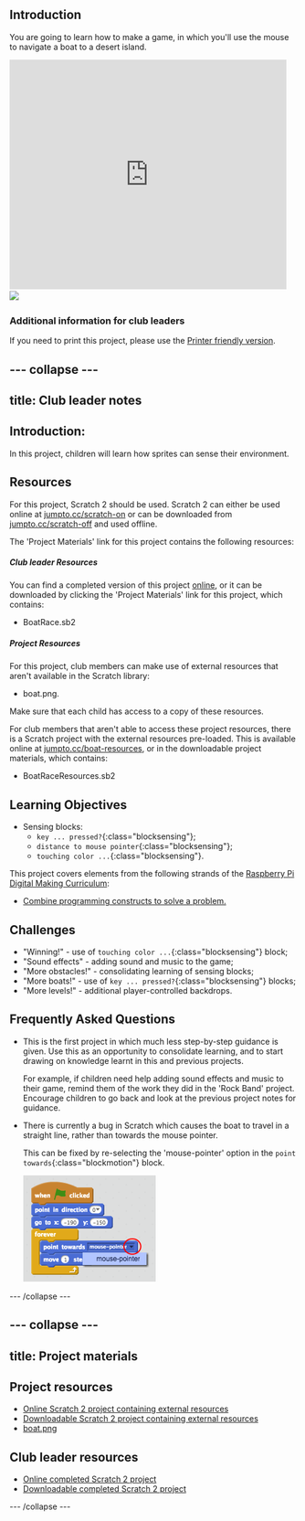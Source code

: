 ## Introduction

You are going to learn how to make a game, in which you'll use the mouse to navigate a boat to a desert island.

<div class="scratch-preview">
  <iframe allowtransparency="true" width="485" height="402" src="https://scratch.mit.edu/projects/embed/63957956/?autostart=false" frameborder="0"></iframe>
  <img src="images/boat-final.png">
</div>

### Additional information for club leaders

If you need to print this project, please use the [Printer friendly version](https://projects.raspberrypi.org/en/projects/boat-race).


--- collapse ---
---
title: Club leader notes
---


## Introduction:
In this project, children will learn how sprites can sense their environment.

## Resources
For this project, Scratch 2 should be used. Scratch 2 can either be used online at [jumpto.cc/scratch-on](http://jumpto.cc/scratch-on) or can be downloaded from [jumpto.cc/scratch-off](http://jumpto.cc/scratch-off) and used offline.

The 'Project Materials' link for this project contains the following resources:

##### Club leader Resources

You can find a completed version of this project <a href="http://scratch.mit.edu/projects/63957956/#editor">online</a>, or it can be downloaded by clicking the 'Project Materials' link for this project, which contains:

+ BoatRace.sb2

##### Project Resources

For this project, club members can make use of external resources that aren't available in the Scratch library:

+ boat.png.

Make sure that each child has access to a copy of these resources.

For club members that aren't able to access these project resources, there is a Scratch project with the external resources pre-loaded. This is available online at [jumpto.cc/boat-resources](http://jumpto.cc/boat-resources), or in the downloadable project materials, which contains:

+ BoatRaceResources.sb2 

## Learning Objectives
+ Sensing blocks:
	+ `key ... pressed?`{:class="blocksensing"};
	+ `distance to mouse pointer`{:class="blocksensing"};
	+ `touching color ...`{:class="blocksensing"}.

This project covers elements from the following strands of the [Raspberry Pi Digital Making Curriculum](http://rpf.io/curriculum):

+ [Combine programming constructs to solve a problem.](https://www.raspberrypi.org/curriculum/programming/builder)

## Challenges
+ "Winning!" - use of `touching color ...`{:class="blocksensing"} block;
+ "Sound effects" - adding sound and music to the game;
+ "More obstacles!" - consolidating learning of sensing blocks;
+ "More boats!" - use of `key ... pressed?`{:class="blocksensing"} blocks;
+ "More levels!" - additional player-controlled backdrops.

## Frequently Asked Questions
+ This is the first project in which much less step-by-step guidance is given. Use this as an opportunity to consolidate learning, and to start drawing on knowledge learnt in this and previous projects. 

	For example, if children need help adding sound effects and music to their game, remind them of the work they did in the 'Rock Band' project. Encourage children to go back and look at the previous project notes for guidance.

+ There is currently a bug in Scratch which causes the boat to travel in a straight line, rather than towards the mouse pointer.

	This can be fixed by re-selecting the 'mouse-pointer' option in the `point towards`{:class="blockmotion"} block.

	![screenshot](images/boat-bug.png) 


--- /collapse ---


--- collapse ---
---
title: Project materials
---
## Project resources
* [Online Scratch 2 project containing external resources](http://jumpto.cc/boat-resources)
* [Downloadable Scratch 2 project containing external resources](resources/BoatRaceResources.sb2)
* [boat.png](resources/boat.png)

## Club leader resources
* [Online completed Scratch 2 project](http://scratch.mit.edu/projects/63957956/#editor)
* [Downloadable completed Scratch 2 project](resources/BoatRace.sb2)

--- /collapse ---